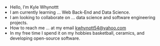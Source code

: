 - Hello, I’m Kyle Whynottt
- I am currently learning ... Web Back-End and Data Science.
- I am looking to collaborate on ... data science and software engineering projects.
- How to reach me ... at my email kwhynott54@yahoo.com
- In my free time I spend it on my hobbies basketball, ceramics, and developing open-source software.
